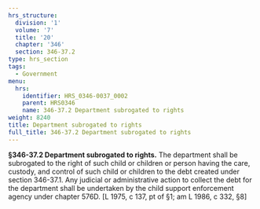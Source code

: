 ```yaml
---
hrs_structure:
  division: '1'
  volume: '7'
  title: '20'
  chapter: '346'
  section: 346-37.2
type: hrs_section
tags:
  - Government
menu:
  hrs:
    identifier: HRS_0346-0037_0002
    parent: HRS0346
    name: 346-37.2 Department subrogated to rights
weight: 8240
title: Department subrogated to rights
full_title: 346-37.2 Department subrogated to rights
---
```

**§346-37.2 Department subrogated to rights.** The department shall be subrogated to the right of such child or children or person having the care, custody, and control of such child or children to the debt created under section 346-37.1\. Any judicial or administrative action to collect the debt for the department shall be undertaken by the child support enforcement agency under chapter 576D. [L 1975, c 137, pt of §1; am L 1986, c 332, §8]